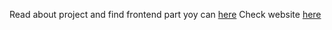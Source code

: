 Read about project and find frontend part yoy can [here](https://github.com/EkaTur/planner-frontend/tree/main)
Check website [here](https://planhere.netlify.app/)
